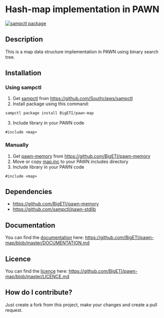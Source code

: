 # Hash-map implementation in PAWN

[![sampctl package](https://shields.southcla.ws/badge/sampctl-pawn--map-2f2f2f.svg?style=for-the-badge)](https://github.com/BigETI/pawn-map "pawn-map")

## Description
This is a map data structure implementation in PAWN using binary search tree.

## Installation
### Using sampctl
1. Get [sampctl](https://github.com/Southclaws/sampctl) from https://github.com/Southclaws/sampctl
2. Install package using this command:
```BASH
sampctl package install BigETI/pawn-map
```
3. Include library in your PAWN code
```PAWN
#include <map>
```

### Manually
1. Get [pawn-memory](https://github.com/BigETI/pawn-memory) from https://github.com/BigETI/pawn-memory
2. Move or copy [map.inc](https://github.com/BigETI/pawn-map/blob/master/include/map.inc) to your PAWN includes directory
3. Include library in your PAWN code
```PAWN
#include <map>
```

## Dependencies
- https://github.com/BigETI/pawn-memory
- https://github.com/sampctl/pawn-stdlib

## Documentation
You can find the [documentation](https://github.com/BigETI/pawn-map/blob/master/DOCUMENTATION.md) here: https://github.com/BigETI/pawn-map/blob/master/DOCUMENTATION.md

## Licence
You can find the [licence](https://github.com/BigETI/pawn-map/blob/master/LICENCE.md) here: https://github.com/BigETI/pawn-map/blob/master/LICENCE.md

## How do I contribute?
Just create a fork from this project, make your changes and create a pull request.
